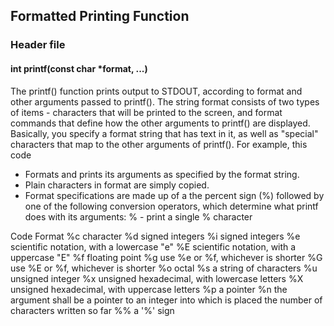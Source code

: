 ## Formatted Printing Function

### Header file
#### int printf(const char *format, ...)
The printf() function prints output to STDOUT, according to format and
other arguments passed to printf(). The string format consists of two
types of items - characters that will be printed to the screen, and
format commands that define how the other arguments to printf() are
displayed. Basically, you specify a format string that has text in it,
as well as "special" characters that map to the other arguments of
printf(). For example, this code
- Formats and prints its arguments as specified by the format string.
- Plain characters in format are simply copied.
- Format specifications are made up of a the percent sign (%) followed by one of the following conversion
operators, which determine what printf does with its arguments:
% - print a single % character

Code Format
%c character
%d signed integers
%i signed integers
%e scientific notation, with a lowercase "e"
%E scientific notation, with a uppercase "E"
%f floating point
%g use %e or %f, whichever is shorter
%G use %E or %f, whichever is shorter
%o octal
%s a string of characters
%u unsigned integer
%x unsigned hexadecimal, with lowercase letters
%X unsigned hexadecimal, with uppercase letters
%p a pointer
%n the argument shall be a pointer to an integer into which is placed the number of characters
written so far
%% a '%' sign
